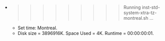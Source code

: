 * >>>>>>>>> Running inst-std-system-xtra-tz-montreal.sh ...
  * Set time: Montreal.
  * Disk size = 3896916K. Space Used = 4K. Runtime = 00:00:00:01.

